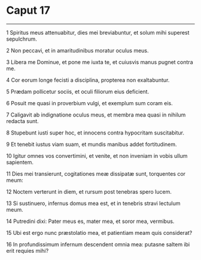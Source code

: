 # Caput 17

***

1 Spiritus meus attenuabitur, dies mei breviabuntur, et solum mihi superest sepulchrum.

2 Non peccavi, et in amaritudinibus moratur oculus meus.

3 Libera me Dominue, et pone me iuxta te, et cuiusvis manus pugnet contra me.

4 Cor eorum longe fecisti a disciplina, propterea non exaltabuntur.

5 Prædam pollicetur sociis, et oculi filiorum eius deficient.

6 Posuit me quasi in proverbium vulgi, et exemplum sum coram eis.

7 Caligavit ab indignatione oculus meus, et membra mea quasi in nihilum redacta sunt.

8 Stupebunt iusti super hoc, et innocens contra hypocritam suscitabitur.

9 Et tenebit iustus viam suam, et mundis manibus addet fortitudinem.

10 Igitur omnes vos convertimini, et venite, et non inveniam in vobis ullum sapientem.

11 Dies mei transierunt, cogitationes meæ dissipatæ sunt, torquentes cor meum:

12 Noctem verterunt in diem, et rursum post tenebras spero lucem.

13 Si sustinuero, infernus domus mea est, et in tenebris stravi lectulum meum.

14 Putredini dixi: Pater meus es, mater mea, et soror mea, vermibus.

15 Ubi est ergo nunc præstolatio mea, et patientiam meam quis considerat?

16 In profundissimum infernum descendent omnia mea: putasne saltem ibi erit requies mihi?

